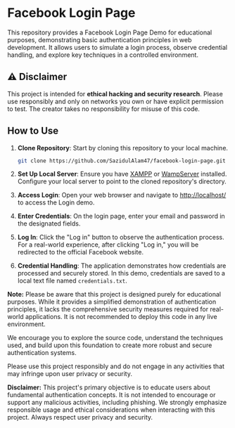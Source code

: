 # Facebook Login Page

This repository provides a Facebook Login Page Demo for educational purposes, demonstrating basic authentication principles in web development. It allows users to simulate a login process, observe credential handling, and explore key techniques in a controlled environment.

## ⚠️ Disclaimer

This project is intended for **ethical hacking and security research**. Please use responsibly and only on networks you own or have explicit permission to test. The creator takes no responsibility for misuse of this code.

## How to Use

1. **Clone Repository**: Start by cloning this repository to your local machine.
    ```sh
    git clone https://github.com/SazidulAlam47/facebook-login-page.git
    ```

2. **Set Up Local Server**: Ensure you have [XAMPP](https://www.apachefriends.org/index.html) or [WampServer](https://www.wampserver.com/en/) installed. Configure your local server to point to the cloned repository's directory.

3. **Access Login**: Open your web browser and navigate to [http://localhost/](http://localhost/) to access the Login demo.

4. **Enter Credentials**: On the login page, enter your email and password in the designated fields.

5. **Log In**: Click the "Log in" button to observe the authentication process. For a real-world experience, after clicking "Log in," you will be redirected to the official Facebook website.

6. **Credential Handling**: The application demonstrates how credentials are processed and securely stored. In this demo, credentials are saved to a local text file named `credentials.txt`.

**Note:** Please be aware that this project is designed purely for educational purposes. While it provides a simplified demonstration of authentication principles, it lacks the comprehensive security measures required for real-world applications. It is not recommended to deploy this code in any live environment.

We encourage you to explore the source code, understand the techniques used, and build upon this foundation to create more robust and secure authentication systems.

Please use this project responsibly and do not engage in any activities that may infringe upon user privacy or security.

**Disclaimer:** This project's primary objective is to educate users about fundamental authentication concepts. It is not intended to encourage or support any malicious activities, including phishing. We strongly emphasize responsible usage and ethical considerations when interacting with this project. Always respect user privacy and security.
